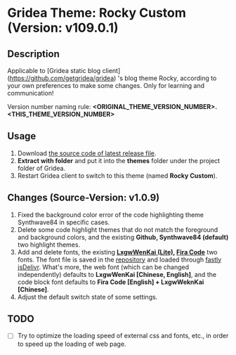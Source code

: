 # Gridea Theme: Rocky Custom (Version: v109.0.1)

## Description

Applicable to [Gridea static blog client] (<https://github.com/getgridea/gridea>) 's blog theme Rocky, according to your own preferences to make some changes. Only for learning and communication!

Version number naming rule: **<ORIGINAL_THEME_VERSION_NUMBER>.<THIS_THEME_VERSION_NUMBER>**

## Usage

1. Download [the source code of latest release file](https://github.com/Waoap/gridea-theme-rocky-custom/releases).
2. **Extract with folder** and put it into the **themes** folder under the project folder of Gridea.
3. Restart Gridea client to switch to this theme (named **Rocky Custom**).

## Changes (Source-Version: v1.0.9)

1. Fixed the background color error of the code highlighting theme Synthwave84 in specific cases.
2. Delete some code highlight themes that do not match the foreground and background colors, and the existing **Github, Synthwave84 (default)** two highlight themes.
3. Add and delete fonts, the existing **[LxgwWenKai (Lite)](https://github.com/lxgw/LxgwWenKai-Lite), [Fira Code](https://github.com/tonsky/FiraCode)** two fonts. The font file is saved in the [repository](https://github.com/SeagullOddy/seagulloddy.github.io/tree/main/fonts) and loaded through [fastly jsDelivr](https://fastly.jsdelivr.net). What's more, the web font (which can be changed independently) defaults to **LxgwWenKai [Chinese, English]**, and the code block font defaults to **Fira Code [English] + LxgwWeknKai [Chinese]**.
4. Adjust the default switch state of some settings.

## TODO

- [ ] Try to optimize the loading speed of external css and fonts, etc., in order to speed up the loading of web page.
